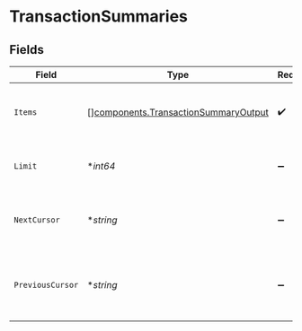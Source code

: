 # TransactionSummaries


## Fields

| Field                                                                                        | Type                                                                                         | Required                                                                                     | Description                                                                                  | Example                                                                                      |
| -------------------------------------------------------------------------------------------- | -------------------------------------------------------------------------------------------- | -------------------------------------------------------------------------------------------- | -------------------------------------------------------------------------------------------- | -------------------------------------------------------------------------------------------- |
| `Items`                                                                                      | [][components.TransactionSummaryOutput](../../models/components/transactionsummaryoutput.md) | :heavy_check_mark:                                                                           | A list of items returned for this request.                                                   |                                                                                              |
| `Limit`                                                                                      | **int64*                                                                                     | :heavy_minus_sign:                                                                           | The number of items for this page.                                                           | 20                                                                                           |
| `NextCursor`                                                                                 | **string*                                                                                    | :heavy_minus_sign:                                                                           | The cursor pointing at the next page of items.                                               | ZXhhbXBsZTE                                                                                  |
| `PreviousCursor`                                                                             | **string*                                                                                    | :heavy_minus_sign:                                                                           | The cursor pointing at the previous page of items.                                           | Xkjss7asS                                                                                    |